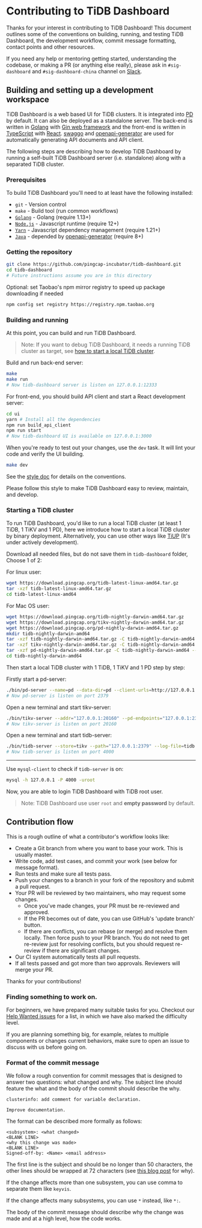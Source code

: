 # Contributing to TiDB Dashboard

Thanks for your interest in contributing to TiDB Dashboard! This document outlines some of the conventions on building, running, and testing TiDB Dashboard, the development workflow, commit message formatting, contact points and other resources.

If you need any help or mentoring getting started, understanding the codebase, or making a PR (or anything else really), please ask in `#sig-dashboard` and `#sig-dashboard-china` channel on [Slack](https://join.slack.com/t/tidbcommunity/shared_invite/enQtNzc0MzI4ODExMDc4LWYwYmIzMjZkYzJiNDUxMmZlN2FiMGJkZjAyMzQ5NGU0NGY0NzI3NTYwMjAyNGQ1N2I2ZjAxNzc1OGUwYWM0NzE).

## Building and setting up a development workspace

TiDB Dashboard is a web based UI for TiDB clusters. It is integrated into [PD](https://github.com/pingcap/pd) by default. It can also be deployed as a standalone server. The back-end is written in [Golang](https://golang.org/) with [Gin web framework](https://github.com/gin-gonic/gin) and the front-end is written in [TypeScript](https://www.typescriptlang.org/) with [React](https://github.com/facebook/react). [swaggo](https://github.com/swaggo/swag) and [openapi-generator](https://github.com/OpenAPITools/openapi-generator) are used for automatically generating API documents and API client.

The following steps are describing how to develop TiDB Dashboard by running a self-built TiDB Dashboard server (i.e. standalone) along with a separated TiDB cluster.

### Prerequisites

To build TiDB Dashboard you'll need to at least have the following installed:

- `git` - Version control
- `make` - Build tool (run common workflows)
- [`Golang`](https://golang.org/) - Golang (require 1.13+)
- [`Node.js`](https://nodejs.org/) - Javascript runtime (require 12+)
- [`Yarn`](https://classic.yarnpkg.com/en/docs/install) - Javascript dependency management (require 1.21+)
- [`Java`](https://www.java.com/ES/download/) - depended by [openapi-generator](https://github.com/OpenAPITools/openapi-generator) (require 8+)

### Getting the repository

```bash
git clone https://github.com/pingcap-incubator/tidb-dashboard.git
cd tidb-dashboard
# Future instructions assume you are in this directory
```

Optional: set Taobao's npm mirror registry to speed up package downloading if needed

```bash
npm config set registry https://registry.npm.taobao.org
```

### Building and running

At this point, you can build and run TiDB Dashboard. 

> Note: If you want to debug TiDB Dashboard, it needs a running TiDB cluster as target, see [how to start a local TiDB cluster](#starting-a-tidb-cluster).

Build and run back-end server:

```bash
make
make run
# Now tidb-dashboard server is listen on 127.0.0.1:12333
```

For front-end, you should build API client and start a React development server:

```bash
cd ui
yarn # Install all the dependencies
npm run build_api_client
npm run start
# Now tidb-dashboard UI is available on 127.0.0.1:3000
```

When you're ready to test out your changes, use the `dev` task. It will lint your code and verify the UI building.

```bash
make dev
```

See the [style doc](https://github.com/golang/go/wiki/CodeReviewComments) for details on the conventions.

Please follow this style to make TiDB Dashboard easy to review, maintain, and develop.

### Starting a TiDB cluster

To run TiDB Dashboard, you'd like to run a local TiDB cluster (at least 1 TiDB, 1 TiKV and 1 PD), here we introduce how to start a local TiDB cluster by binary deployment. Alternatively, you can use other ways like [TiUP](https://tiup.io) (It's under actively development).

Download all needed files, but do not save them in `tidb-dashboard` folder, Choose 1 of 2:

For linux user:
```bash
wget https://download.pingcap.org/tidb-latest-linux-amd64.tar.gz
tar -xzf tidb-latest-linux-amd64.tar.gz
cd tidb-latest-linux-amd64
```

For Mac OS user: 
```bash
wget https://download.pingcap.org/tidb-nightly-darwin-amd64.tar.gz
wget https://download.pingcap.org/tikv-nightly-darwin-amd64.tar.gz
wget https://download.pingcap.org/pd-nightly-darwin-amd64.tar.gz
mkdir tidb-nightly-darwin-amd64
tar -xzf tidb-nightly-darwin-amd64.tar.gz -C tidb-nightly-darwin-amd64 --strip-components=1
tar -xzf tikv-nightly-darwin-amd64.tar.gz -C tidb-nightly-darwin-amd64 --strip-components=1
tar -xzf pd-nightly-darwin-amd64.tar.gz -C tidb-nightly-darwin-amd64 --strip-components=1
cd tidb-nightly-darwin-amd64
```

Then start a local TiDB cluster with 1 TiDB, 1 TiKV and 1 PD step by step:

Firstly start a pd-server:

```bash
./bin/pd-server --name=pd --data-dir=pd --client-urls=http://127.0.0.1:2379 --log-file=pd.log
# Now pd-server is listen on port 2379
```

Open a new terminal and start tikv-server:

```bash
./bin/tikv-server --addr="127.0.0.1:20160" --pd-endpoints="127.0.0.1:2379" --data-dir=tikv --log-file=./tikv.log
# Now tikv-server is listen on port 20160
```

Open a new terminal and start tidb-server:

```bash
./bin/tidb-server --store=tikv --path="127.0.0.1:2379" --log-file=tidb.log
# Now tidb-server is listen on port 4000
```

-------

Use `mysql-client` to check if `tidb-server` is on:

```bash
mysql -h 127.0.0.1 -P 4000 -uroot
```

Now, you are able to login TiDB Dashboard with TiDB root user.

> Note: TiDB Dashboard use user `root` and **empty password** by default.

## Contribution flow

This is a rough outline of what a contributor's workflow looks like:

- Create a Git branch from where you want to base your work. This is usually master.
- Write code, add test cases, and commit your work (see below for message format).
- Run tests and make sure all tests pass.
- Push your changes to a branch in your fork of the repository and submit a pull request.
- Your PR will be reviewed by two maintainers, who may request some changes.
    - Once you've made changes, your PR must be re-reviewed and approved.
    - If the PR becomes out of date, you can use GitHub's 'update branch' button.
    - If there are conflicts, you can rebase (or merge) and resolve them locally. Then force push to your PR branch.
    You do not need to get re-review just for resolving conflicts, but you should request re-review if there are significant changes.
- Our CI system automatically tests all pull requests.
- If all tests passed and got more than two approvals. Reviewers will merge your PR.

Thanks for your contributions!

### Finding something to work on.

For beginners, we have prepared many suitable tasks for you. Checkout our [Help Wanted issues](https://github.com/pingcap-incubator/tidb-dashboard/issues?q=is%3Aopen+label%3Astatus%2Fhelp-wanted+sort%3Aupdated-desc) for a list, in which we have also marked the difficulty level.

If you are planning something big, for example, relates to multiple components or changes current behaviors, make sure to open an issue to discuss with us before going on.

### Format of the commit message

We follow a rough convention for commit messages that is designed to answer two
questions: what changed and why. The subject line should feature the what and
the body of the commit should describe the why.

    clusterinfo: add comment for variable declaration.
    
    Improve documentation.

The format can be described more formally as follows:

    <subsystem>: <what changed>
    <BLANK LINE>
    <why this change was made>
    <BLANK LINE>
    Signed-off-by: <Name> <email address>

The first line is the subject and should be no longer than 50 characters, the other lines should be wrapped at 72 characters (see [this blog post](https://preslav.me/2015/02/21/what-s-with-the-50-72-rule/) for why).

If the change affects more than one subsystem, you can use comma to separate them like `keyvis`.

If the change affects many subsystems, you can use `*` instead, like `*:`.

The body of the commit message should describe why the change was made and at a high level, how the code works.
